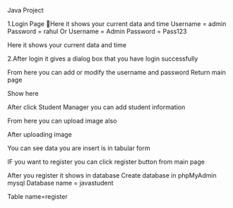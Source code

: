 Java Project

1.Login Page
Here it shows your current data and time
Username = admin
Password = rahul
Or 
Username = Admin
Password = Pass123

Here it shows your current data and time
	 
 


2.After login it gives a dialog box that you have login successfully	 





From here you can add or modify the username and password			Return main page




Show here	 


After click Student Manager you can add student information
 

From here you can upload image also
	 
After uploading image	 


You can see data you are insert is in tabular form 
 

 IF you want to register you can click register button from main page



After you register it shows in database
Create database in phpMyAdmin mysql
Database name = javastudent

Table name=register
 
 
